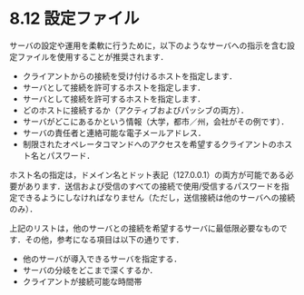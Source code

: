 # 8.12 設定ファイル

サーバの設定や運用を柔軟に行うために，以下のようなサーバへの指示を含む設定ファイルを使用することが推奨されます．

* クライアントからの接続を受け付けるホストを指定します．
* サーバとして接続を許可するホストを指定します．
* サーバとして接続を許可するホストを指定します．
* どのホストに接続するか（アクティブおよびパッシブの両方）．
* サーバがどこにあるかという情報（大学，都市／州，会社がその例です）．
* サーバの責任者と連絡可能な電子メールアドレス．
* 制限されたオペレータコマンドへのアクセスを希望するクライアントのホスト名とパスワード．

ホスト名の指定は，ドメイン名とドット表記（127.0.0.1）の両方が可能である必要があります．送信および受信のすべての接続で使用/受信するパスワードを指定できるようにしなければなりません（ただし，送信接続は他のサーバへの接続のみ）．

上記のリストは，他のサーバとの接続を希望するサーバに最低限必要なものです．その他，参考になる項目は以下の通りです．

* 他のサーバが導入できるサーバを指定する．
* サーバの分岐をどこまで深くするか．
* クライアントが接続可能な時間帯

